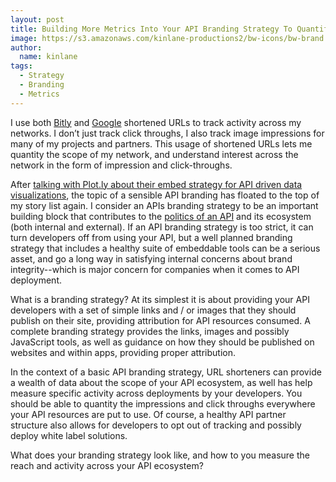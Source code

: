 ```yaml
---
layout: post
title: Building More Metrics Into Your API Branding Strategy To Quantify Your Reach
image: https://s3.amazonaws.com/kinlane-productions2/bw-icons/bw-brand.png
author:
  name: kinlane
tags:
  - Strategy
  - Branding
  - Metrics
---
```

I use both [Bitly](https://bitly.com/) and [Google](http://goo.gl/) shortened URLs to track activity across my networks. I don’t just track click throughs, I also track image impressions for many of my projects and partners. This usage of shortened URLs lets me quantity the scope of my network, and understand interest across the network in the form of impression and click-throughs.

After [talking with Plot.ly about their embed strategy for API driven data visualizations](http://apievangelist.com/2014/03/17/i-always-want-to-see-the-data-behind-and-so-does-plotly/), the topic of a sensible API branding has floated to the top of my story list again. I consider an APIs branding strategy to be an important building block that contributes to the [politics of an API](http://apievangelist.com/2014/03/17/politics-of-apis/) and its ecosystem (both internal and external). If an API branding strategy is too strict, it can turn developers off from using your API, but a well planned branding strategy that includes a healthy suite of embeddable tools can be a serious asset, and go a long way in satisfying internal concerns about brand integrity--which is major concern for companies when it comes to API deployment.

What is a branding strategy? At its simplest it is about providing your API developers with a set of simple links and / or images that they should publish on their site, providing attribution for API resources consumed. A complete branding strategy provides the links, images and possibly JavaScript tools, as well as guidance on how they should be published on websites and within apps, providing proper attribution.

In the context of a basic API branding strategy, URL shorteners can provide a wealth of data about the scope of your API ecosystem, as well has help measure specific activity across deployments by your developers. You should be able to quantity the impressions and click throughs everywhere your API resources are put to use. Of course, a healthy API partner structure also allows for developers to opt out of tracking and possibly deploy white label solutions.

What does your branding strategy look like, and how to you measure the reach and activity across your API ecosystem?